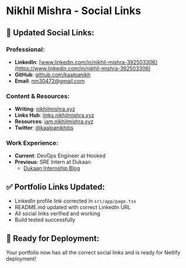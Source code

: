 # Nikhil Mishra - Social Links

## 🔗 **Updated Social Links:**

### **Professional:**
- **LinkedIn**: [www.linkedin.com/in/nikhil-mishra-392503306](https://www.linkedin.com/in/nikhil-mishra-392503306)
- **GitHub**: [github.com/kaalpanikh](https://github.com/kaalpanikh)
- **Email**: nm30472@gmail.com

### **Content & Resources:**
- **Writing**: [nikhilmishra.xyz](https://nikhilmishra.xyz)
- **Links Hub**: [links.nikhilmishra.xyz](https://links.nikhilmishra.xyz)
- **Resources**: [iam.nikhilmishra.xyz](https://iam.nikhilmishra.xyz)
- **Twitter**: [@kaalpanikhitis](https://twitter.com/kaalpanikhitis)

### **Work Experience:**
- **Current**: DevOps Engineer at Hooked
- **Previous**: SRE Intern at Dukaan
  - [Dukaan Internship Blog](https://nikhilmishra.notion.site/SRE-INTERN-AT-DUKAAN-2d242bb787194466bfe3577b80735100?source=copy_link)

## ✅ **Portfolio Links Updated:**
- LinkedIn profile link corrected in `src/app/page.tsx`
- README.md updated with correct LinkedIn URL
- All social links verified and working
- Build tested successfully

## 🚀 **Ready for Deployment:**
Your portfolio now has all the correct social links and is ready for Netlify deployment!
